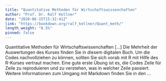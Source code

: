 ```yaml
---
title: "Quantitative Methoden für Wirtschaftswissenchaften"
author: "Prof. Dr. Ralf Kellner"
date: "2020-06-15T15:32:41Z"
link: "https://bookdown.org/ralf_kellner/Quant_meth/"
length_weight: "8.5%"
pinned: false
---
```


Quantitative Methoden für Wirtschaftswissenchaften [...] Die Mehrheit der Auswertungen des Kurses finden Sie in diesem digitalen Buch. Um die Codes nachvollziehen zu können, sollten Sie sich vorab mit R mit Hilfe des R-Kurses vertraut machen. Eine gute erste Übung ist es, die Codes Zeile für Zeile zu reproduieren und zu verstehen, was in welcher Zeile passiert. Weitere Informationen zum Umgang mit Markdown finden Sie in den ...
